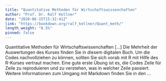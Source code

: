 ```yaml
---
title: "Quantitative Methoden für Wirtschaftswissenchaften"
author: "Prof. Dr. Ralf Kellner"
date: "2020-06-15T15:32:41Z"
link: "https://bookdown.org/ralf_kellner/Quant_meth/"
length_weight: "8.5%"
pinned: false
---
```


Quantitative Methoden für Wirtschaftswissenchaften [...] Die Mehrheit der Auswertungen des Kurses finden Sie in diesem digitalen Buch. Um die Codes nachvollziehen zu können, sollten Sie sich vorab mit R mit Hilfe des R-Kurses vertraut machen. Eine gute erste Übung ist es, die Codes Zeile für Zeile zu reproduieren und zu verstehen, was in welcher Zeile passiert. Weitere Informationen zum Umgang mit Markdown finden Sie in den ...
